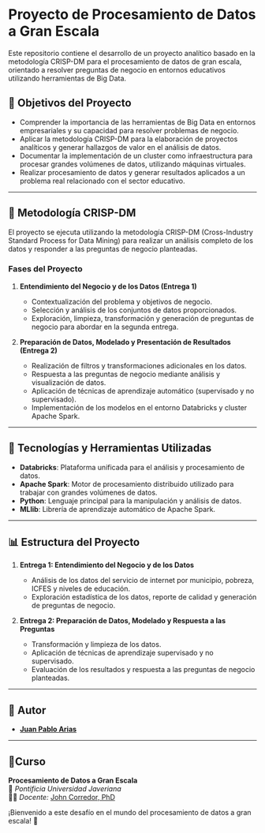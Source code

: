 # Proyecto de Procesamiento de Datos a Gran Escala

Este repositorio contiene el desarrollo de un proyecto analítico basado en la metodología CRISP-DM para el procesamiento de datos de gran escala, orientado a resolver preguntas de negocio en entornos educativos utilizando herramientas de Big Data.

## 📌 **Objetivos del Proyecto**

- Comprender la importancia de las herramientas de Big Data en entornos empresariales y su capacidad para resolver problemas de negocio.
- Aplicar la metodología CRISP-DM para la elaboración de proyectos analíticos y generar hallazgos de valor en el análisis de datos.
- Documentar la implementación de un cluster como infraestructura para procesar grandes volúmenes de datos, utilizando máquinas virtuales.
- Realizar procesamiento de datos y generar resultados aplicados a un problema real relacionado con el sector educativo.

---

## 📌 **Metodología CRISP-DM**

El proyecto se ejecuta utilizando la metodología CRISP-DM (Cross-Industry Standard Process for Data Mining) para realizar un análisis completo de los datos y responder a las preguntas de negocio planteadas.

### Fases del Proyecto

1. **Entendimiento del Negocio y de los Datos (Entrega 1)**  
   - Contextualización del problema y objetivos de negocio.
   - Selección y análisis de los conjuntos de datos proporcionados.
   - Exploración, limpieza, transformación y generación de preguntas de negocio para abordar en la segunda entrega.

2. **Preparación de Datos, Modelado y Presentación de Resultados (Entrega 2)**  
   - Realización de filtros y transformaciones adicionales en los datos.
   - Respuesta a las preguntas de negocio mediante análisis y visualización de datos.
   - Aplicación de técnicas de aprendizaje automático (supervisado y no supervisado).
   - Implementación de los modelos en el entorno Databricks y cluster Apache Spark.

---

## 🚀 **Tecnologías y Herramientas Utilizadas**

- **Databricks**: Plataforma unificada para el análisis y procesamiento de datos.
- **Apache Spark**: Motor de procesamiento distribuido utilizado para trabajar con grandes volúmenes de datos.
- **Python**: Lenguaje principal para la manipulación y análisis de datos.
- **MLlib**: Librería de aprendizaje automático de Apache Spark.

---

## 📊 **Estructura del Proyecto**

1. **Entrega 1: Entendimiento del Negocio y de los Datos**
   - Análisis de los datos del servicio de internet por municipio, pobreza, ICFES y niveles de educación.
   - Exploración estadística de los datos, reporte de calidad y generación de preguntas de negocio.

2. **Entrega 2: Preparación de Datos, Modelado y Respuesta a las Preguntas**
   - Transformación y limpieza de los datos.
   - Aplicación de técnicas de aprendizaje supervisado y no supervisado.
   - Evaluación de los resultados y respuesta a las preguntas de negocio planteadas.

---

## 🥷 **Autor**
- **[Juan Pablo Arias](https://github.com/JuanParias29/Perfil_GitHub)**

---
## 📅**Curso**
**Procesamiento de Datos a Gran Escala**  
📍 *Pontificia Universidad Javeriana*  
👨‍🏫 *Docente:* [John Corredor, PhD](https://github.com/corredor-john)

¡Bienvenido a este desafío en el mundo del procesamiento de datos a gran escala! 🚀
